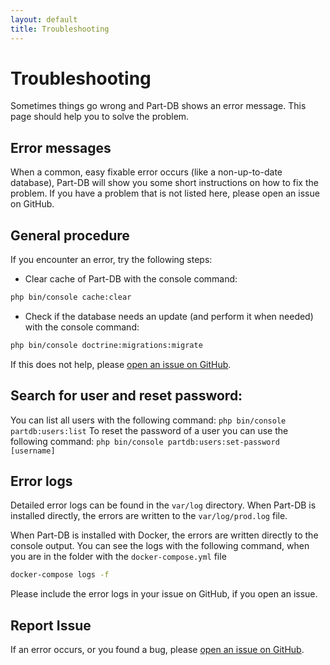 ```yaml
---
layout: default
title: Troubleshooting
---
```


# Troubleshooting

Sometimes things go wrong and Part-DB shows an error message. This page should help you to solve the problem.

## Error messages

When a common, easy fixable error occurs (like a non-up-to-date database), Part-DB will show you some short instructions
on how to fix the problem. If you have a problem that is not listed here, please open an issue on GitHub.

## General procedure

If you encounter an error, try the following steps:

* Clear cache of Part-DB with the console command:

```bash
php bin/console cache:clear
```

* Check if the database needs an update (and perform it when needed) with the console command:

```bash
php bin/console doctrine:migrations:migrate
```

If this does not help, please [open an issue on GitHub](https://github.com/Part-DB/Part-DB-symfony).

## Search for user and reset password:

You can list all users with the following command: `php bin/console partdb:users:list`
To reset the password of a user you can use the following
command: `php bin/console partdb:users:set-password [username]`

## Error logs

Detailed error logs can be found in the `var/log` directory.
When Part-DB is installed directly, the errors are written to the `var/log/prod.log` file.

When Part-DB is installed with Docker, the errors are written directly to the console output.
You can see the logs with the following command, when you are in the folder with the `docker-compose.yml` file

```bash
docker-compose logs -f
```

Please include the error logs in your issue on GitHub, if you open an issue.

## Report Issue

If an error occurs, or you found a bug, please [open an issue on GitHub](https://github.com/Part-DB/Part-DB-symfony).
